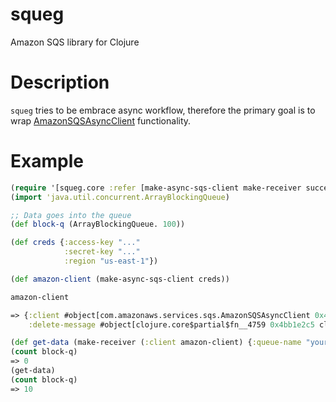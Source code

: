 # squeg

Amazon SQS library for Clojure

# Description

`squeg` tries to be embrace async workflow, therefore the primary goal is to wrap [AmazonSQSAsyncClient](http://docs.aws.amazon.com/AWSJavaSDK/latest/javadoc/com/amazonaws/services/sqs/AmazonSQSAsyncClient.html)
functionality.

# Example

```clojure
(require '[squeg.core :refer [make-async-sqs-client make-receiver success-handler]])
(import 'java.util.concurrent.ArrayBlockingQueue)

;; Data goes into the queue
(def block-q (ArrayBlockingQueue. 100))

(def creds {:access-key "..."
            :secret-key "..."
            :region "us-east-1"})

(def amazon-client (make-async-sqs-client creds))

amazon-client

=> {:client #object[com.amazonaws.services.sqs.AmazonSQSAsyncClient 0x4393c928 com.amazonaws.services.sqs.AmazonSQSAsyncClient@4393c928],
    :delete-message #object[clojure.core$partial$fn__4759 0x4bb1e2c5 clojure.core$partial$fn__4759@4bb1e2c5]}

(def get-data (make-receiver (:client amazon-client) {:queue-name "your-queue"} {:success (success-handler #(.put block-q %)) :error println}))
(count block-q)
=> 0
(get-data)
(count block-q)
=> 10
```
